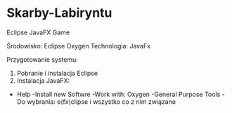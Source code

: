 # Skarby-Labiryntu
Eclipse JavaFX Game

Środowisko: Eclipse Oxygen 
Technologia: JavaFx

Przygotowanie systemu:

1. Pobranie i instalacja Eclipse
2. Instalacja JavaFX:
- Help
  -Install new Softwre
    -Work with: Oxygen
      -General Purpose Tools
        -Do wybrania: e(fx)clipse i wszystko co z nim związane
